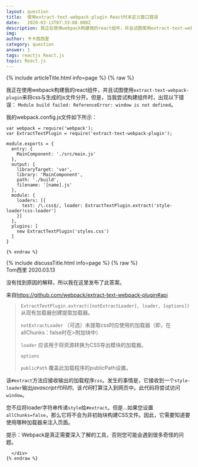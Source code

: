 ```yaml
---
layout: question
title:  使用extract-text-webpack-plugin React时未定义窗口错误
date:   2020-03-13T07:33:08.000Z
description: 我正在使用webpack构建我的react组件，并且试图使用extract-text-webpack-plugin来将css与生成的js文件分开。但是，当...
img: 
author: 卡卡西西里
category: question
answer: 1
tags: reactjs React.js
topic: React.js
---
```

<div class="article-root">
  <div class="article">
    {% include articleTitle.html info=page %}
    {% raw %}
    <div class="article-content"><p><font style="vertical-align: inherit;"><font style="vertical-align: inherit;">我正在使用webpack构建我的react组件，并且试图使用</font></font><code>extract-text-webpack-plugin</code><font style="vertical-align: inherit;"><font style="vertical-align: inherit;">来将css与生成的js文件分开。</font><font style="vertical-align: inherit;">但是，当我尝试构建组件时，出现以下错误：
 </font></font><code>Module build failed: ReferenceError: window is not defined</code><font style="vertical-align: inherit;"><font style="vertical-align: inherit;">。</font></font></p>

<p><font style="vertical-align: inherit;"><font style="vertical-align: inherit;">我的webpack.config.js文件如下所示：</font></font></p>

<pre class="lang-js prettyprint-override"><code>var webpack = require('webpack');<font></font>
var ExtractTextPlugin = require('extract-text-webpack-plugin');<font></font>
<font></font>
module.exports = {<font></font>
  entry: {<font></font>
    MainComponent: './src/main.js'<font></font>
  },<font></font>
  output: {<font></font>
    libraryTarget: 'var',<font></font>
    library: 'MainComponent',<font></font>
    path: './build',<font></font>
    filename: '[name].js'<font></font>
  },<font></font>
  module: {<font></font>
    loaders: [{<font></font>
      test: /\.css$/, loader: ExtractTextPlugin.extract('style-loader!css-loader')<font></font>
    }]<font></font>
  },<font></font>
  plugins: [<font></font>
    new ExtractTextPlugin('styles.css')<font></font>
  ]<font></font>
}<font></font>
</code></pre></div>
    {% endraw %}
  </div>

  <div class="discuss-wrapper">
    {% include discussTitle.html info=page %}
    {% raw %}
    <div class="discuss-item">
        <div class="discuss-parent">
          <div class="discuss-meta">
            <span class="discuss-user">Tom西里</span>
            <span class="discuss-time">2020.03.13</span>
          </div>
          <div class="discuss-comment"><p><font style="vertical-align: inherit;"><font style="vertical-align: inherit;">没有找到原因的解释，所以我在这里发布了此答案。</font></font></p>

<p><font style="vertical-align: inherit;"><font style="vertical-align: inherit;">来自</font></font><a href="https://github.com/webpack/extract-text-webpack-plugin#api"><font style="vertical-align: inherit;"><font style="vertical-align: inherit;">https://github.com/webpack/extract-text-webpack-plugin#api</font></font></a></p>

<blockquote>
  <p><code>ExtractTextPlugin.extract([notExtractLoader], loader, [options])</code><font style="vertical-align: inherit;"><font style="vertical-align: inherit;">
  从现有加载器创建提取加载器。</font></font></p>
  
  <p><code>notExtractLoader</code><font style="vertical-align: inherit;"><font style="vertical-align: inherit;"> （可选）未提取css时应使用的加载器（即，在allChunks：false时在&gt;附加块中）</font></font></p>
  
  <p><code>loader</code><font style="vertical-align: inherit;"><font style="vertical-align: inherit;"> 应该用于将资源转换为CSS导出模块的加载器。</font></font></p>
  
  <p><code>options</code></p>
  
  <p><code>publicPath</code><font style="vertical-align: inherit;"><font style="vertical-align: inherit;"> 覆盖此加载程序的publicPath设置。</font></font></p>
</blockquote>

<p><font style="vertical-align: inherit;"><font style="vertical-align: inherit;">该</font></font><code>#extract</code><font style="vertical-align: inherit;"><font style="vertical-align: inherit;">方法应接收输出的加载程序</font></font><code>css</code><font style="vertical-align: inherit;"><font style="vertical-align: inherit;">。</font><font style="vertical-align: inherit;">发生的事情是，它接收到一个</font></font><code>style-loader</code><font style="vertical-align: inherit;"><font style="vertical-align: inherit;">输出</font></font><em><font style="vertical-align: inherit;"><font style="vertical-align: inherit;">javascript代码的</font></font></em><font style="vertical-align: inherit;"><font style="vertical-align: inherit;">，该</font><em><font style="vertical-align: inherit;">代码</font></em><font style="vertical-align: inherit;">打算注入到网页中。</font><font style="vertical-align: inherit;">此代码将尝试访问</font></font><code>window</code><font style="vertical-align: inherit;"><font style="vertical-align: inherit;">。</font></font></p>

<p><font style="vertical-align: inherit;"><font style="vertical-align: inherit;">您不应将loader字符串传递</font></font><code>style</code><font style="vertical-align: inherit;"><font style="vertical-align: inherit;">给</font></font><code>#extract</code><font style="vertical-align: inherit;"><font style="vertical-align: inherit;">。</font><font style="vertical-align: inherit;">但是...如果您设置</font></font><code>allChunks=false</code><font style="vertical-align: inherit;"><font style="vertical-align: inherit;">，那么它将不会为非初始块构建CSS文件。</font><font style="vertical-align: inherit;">因此，它需要知道要使用哪种加载器来注入页面。</font></font></p>

<p><font style="vertical-align: inherit;"><font style="vertical-align: inherit;">提示：Webpack是真正需要深入了解的工具，否则您可能会遇到很多奇怪的问题。</font></font></p></div>
        </div>
        
      </div>
    {% endraw %}
  </div>
<div>
